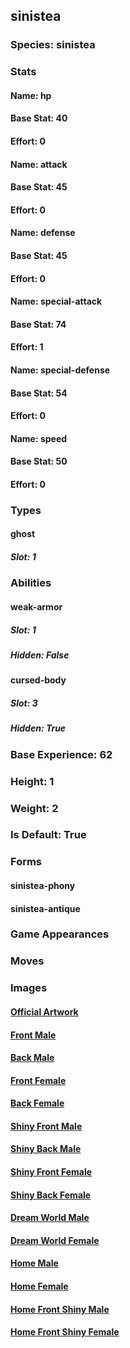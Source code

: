 ## sinistea
### Species: sinistea
### Stats
#### Name: hp
#### Base Stat: 40
#### Effort: 0
#### Name: attack
#### Base Stat: 45
#### Effort: 0
#### Name: defense
#### Base Stat: 45
#### Effort: 0
#### Name: special-attack
#### Base Stat: 74
#### Effort: 1
#### Name: special-defense
#### Base Stat: 54
#### Effort: 0
#### Name: speed
#### Base Stat: 50
#### Effort: 0
### Types
#### ghost
##### Slot: 1
### Abilities
#### weak-armor
##### Slot: 1
##### Hidden: False
#### cursed-body
##### Slot: 3
##### Hidden: True
### Base Experience: 62
### Height: 1
### Weight: 2
### Is Default: True
### Forms
#### sinistea-phony
#### sinistea-antique
### Game Appearances
### Moves
### Images
#### [Official Artwork](https://raw.githubusercontent.com/PokeAPI/sprites/master/sprites/pokemon/other/official-artwork/854.png)
#### [Front Male](https://raw.githubusercontent.com/PokeAPI/sprites/master/sprites/pokemon/854.png)
#### [Back Male](https://raw.githubusercontent.com/PokeAPI/sprites/master/sprites/pokemon/back/854.png)
#### [Front Female](None)
#### [Back Female](None)
#### [Shiny Front Male](https://raw.githubusercontent.com/PokeAPI/sprites/master/sprites/pokemon/shiny/854.png)
#### [Shiny Back Male](https://raw.githubusercontent.com/PokeAPI/sprites/master/sprites/pokemon/back/854.png)
#### [Shiny Front Female](None)
#### [Shiny Back Female](None)
#### [Dream World Male](None)
#### [Dream World Female](None)
#### [Home Male](https://raw.githubusercontent.com/PokeAPI/sprites/master/sprites/pokemon/other/home/854.png)
#### [Home Female](None)
#### [Home Front Shiny Male](https://raw.githubusercontent.com/PokeAPI/sprites/master/sprites/pokemon/other/home/shiny/854.png)
#### [Home Front Shiny Female](None)